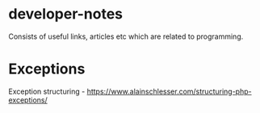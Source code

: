 # developer-notes
Consists of useful links, articles etc which are related to programming. 

# Exceptions
Exception structuring - https://www.alainschlesser.com/structuring-php-exceptions/
